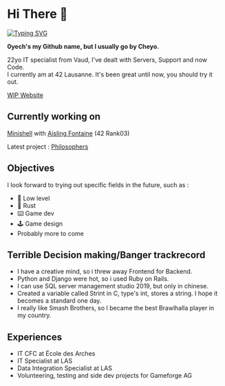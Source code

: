 # Hi There 💚
[![Typing SVG](https://readme-typing-svg.demolab.com?font=Fira+Code&pause=1000&color=24F75E&vCenter=true&width=435&height=80&lines=I+love+fried+shrimps)](https://git.io/typing-svg)

**0yech's my Github name, but I usually go by Cheyo.**

22yo IT specialist from Vaud, I've dealt with Servers, Support and now Code.\
I currently am at 42 Lausanne. It's been great until now, you should try it out.

[WIP Website](https://0ye.ch/)

## Currently working on

[Minishell](https://github.com/0yech/minishell) with [Aisling Fontaine](https://github.com/FireInsidE-fie) (42 Rank03)

Latest project : [Philosophers](https://github.com/0yech/philosophers)

## Objectives

I look forward to trying out specific fields in the future, such as :
- 💾 Low level
- 💖 Rust 
- ⌨️ Game dev
- 🕹️ Game design
- Probably more to come

## Terrible Decision making/Banger trackrecord
- I have a creative mind, so i threw away Frontend for Backend.
- Python and Django were hot, so i used Ruby on Rails.
- I can use SQL server management studio 2019, but only in chinese.
- Created a variable called Strint in C, type's int, stores a string. I hope it becomes a standard one day.
- I really like Smash Brothers, so I became the best Brawlhalla player in my country.

## Experiences
- IT CFC at École des Arches
- IT Specialist at LAS
- Data Integration Specialist at LAS
- Volunteering, testing and side dev projects for Gameforge AG
<!--
**0yech/0yech** is a ✨ _special_ ✨ repository because its `README.md` (this file) appears on your GitHub profile.

Here are some ideas to get you started:

- 🔭 I’m currently working on ...
- 🌱 I’m currently learning ...
- 👯 I’m looking to collaborate on ...
- 🤔 I’m looking for help with ...
- 💬 Ask me about ...
- 📫 How to reach me: ...
- 😄 Pronouns: ...
- ⚡ Fun fact: ...
-->
